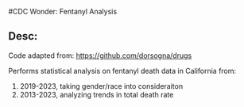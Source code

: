#CDC Wonder: Fentanyl Analysis

## Desc:

Code adapted from: https://github.com/dorsogna/drugs

Performs statistical analysis on fentanyl death data in California from:
1. 2019-2023, taking gender/race into consideraiton
2. 2013-2023, analyzing trends in total death rate
